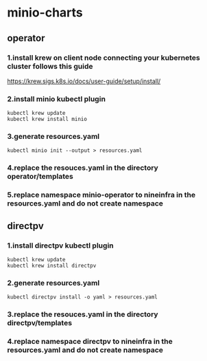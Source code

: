 # minio-charts
## operator
### 1.install krew on client node connecting your kubernetes cluster follows this guide
https://krew.sigs.k8s.io/docs/user-guide/setup/install/
### 2.install minio kubectl plugin
```shell
kubectl krew update
kubectl krew install minio
```
### 3.generate resources.yaml
```shell
kubectl minio init --output > resources.yaml
```
### 4.replace the resouces.yaml in the directory operator/templates

### 5.replace namespace minio-operator to nineinfra in the resources.yaml and do not create namespace

## directpv
### 1.install directpv kubectl plugin
```shell
kubectl krew update
kubectl krew install directpv
```
### 2.generate resources.yaml
```shell
kubectl directpv install -o yaml > resources.yaml
```
### 3.replace the resouces.yaml in the directory directpv/templates

### 4.replace namespace directpv to nineinfra in the resources.yaml and do not create namespace